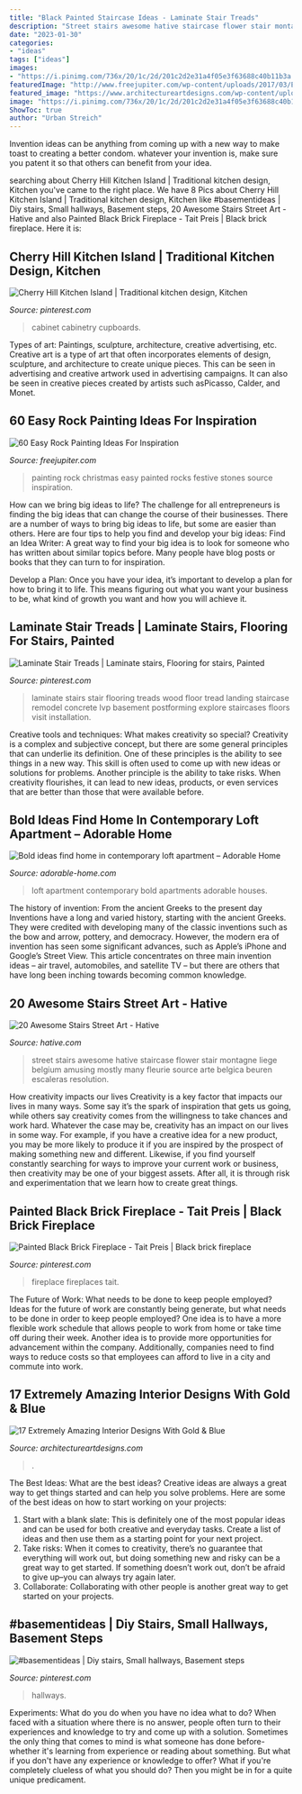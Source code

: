 ```yaml
---
title: "Black Painted Staircase Ideas - Laminate Stair Treads"
description: "Street stairs awesome hative staircase flower stair montagne liege belgium amusing mostly many fleurie source arte belgica beuren escaleras resolution"
date: "2023-01-30"
categories:
- "ideas"
tags: ["ideas"]
images:
- "https://i.pinimg.com/736x/20/1c/2d/201c2d2e31a4f05e3f63688c40b11b3a.jpg"
featuredImage: "http://www.freejupiter.com/wp-content/uploads/2017/03/Easy-Rock-Painting-Ideas-4-1.jpg"
featured_image: "https://www.architectureartdesigns.com/wp-content/uploads/2016/03/3-26.jpg"
image: "https://i.pinimg.com/736x/20/1c/2d/201c2d2e31a4f05e3f63688c40b11b3a.jpg"
ShowToc: true
author: "Urban Streich"
---
```



Invention ideas can be anything from coming up with a new way to make toast to creating a better condom. whatever your invention is, make sure you patent it so that others can benefit from your idea.

	

		
searching about Cherry Hill Kitchen Island | Traditional kitchen design, Kitchen you've came to the right place. We have 8 Pics about Cherry Hill Kitchen Island | Traditional kitchen design, Kitchen like #basementideas | Diy stairs, Small hallways, Basement steps, 20 Awesome Stairs Street Art - Hative and also Painted Black Brick Fireplace - Tait Preis | Black brick fireplace. Here it is:
		
    
## Cherry Hill Kitchen Island | Traditional Kitchen Design, Kitchen

<img loading=lazy src="https://i.pinimg.com/736x/87/b7/cf/87b7cf5dd37e64b01e9a1aa929064317.jpg" onerror="this.onerror=null;this.src='https://tse1.mm.bing.net/th?id=OIP.oWplEnKbxIjVkScgSjyuPwHaKq&amp;pid=15.1';" alt="Cherry Hill Kitchen Island | Traditional kitchen design, Kitchen">

_Source: pinterest.com_

>cabinet cabinetry cupboards. 

	

Types of art: Paintings, sculpture, architecture, creative advertising, etc.
Creative art is a type of art that often incorporates elements of design, sculpture, and architecture to create unique pieces. This can be seen in advertising and creative artwork used in advertising campaigns. It can also be seen in creative pieces created by artists such asPicasso, Calder, and Monet.

    
## 60 Easy Rock Painting Ideas For Inspiration

<img loading=lazy src="http://www.freejupiter.com/wp-content/uploads/2017/03/Easy-Rock-Painting-Ideas-4-1.jpg" onerror="this.onerror=null;this.src='https://tse1.mm.bing.net/th?id=OIP.V85aPSyfYXkfqtX3OSHXGwHaLH&amp;pid=15.1';" alt="60 Easy Rock Painting Ideas For Inspiration">

_Source: freejupiter.com_

>painting rock christmas easy painted rocks festive stones source inspiration. 

	

How can we bring big ideas to life?
The challenge for all entrepreneurs is finding the big ideas that can change the course of their businesses. There are a number of ways to bring big ideas to life, but some are easier than others. Here are four tips to help you find and develop your big ideas:
Find an Idea Writer: A great way to find your big idea is to look for someone who has written about similar topics before. Many people have blog posts or books that they can turn to for inspiration.

Develop a Plan: Once you have your idea, it’s important to develop a plan for how to bring it to life. This means figuring out what you want your business to be, what kind of growth you want and how you will achieve it.

    
## Laminate Stair Treads | Laminate Stairs, Flooring For Stairs, Painted

<img loading=lazy src="https://i.pinimg.com/736x/93/e1/39/93e139388d153c1682bc7b2d2ed76728--laminate-flooring-laminate-stairs-ideas.jpg" onerror="this.onerror=null;this.src='https://tse1.mm.bing.net/th?id=OIP.OEJYd9iT-Pe4qk0zMFQP_wHaJ4&amp;pid=15.1';" alt="Laminate Stair Treads | Laminate stairs, Flooring for stairs, Painted">

_Source: pinterest.com_

>laminate stairs stair flooring treads wood floor tread landing staircase remodel concrete lvp basement postforming explore staircases floors visit installation. 

	

Creative tools and techniques: What makes creativity so special?
Creativity is a complex and subjective concept, but there are some general principles that can underlie its definition. One of these principles is the ability to see things in a new way. This skill is often used to come up with new ideas or solutions for problems. Another principle is the ability to take risks. When creativity flourishes, it can lead to new ideas, products, or even services that are better than those that were available before.

    
## Bold Ideas Find Home In Contemporary Loft Apartment – Adorable Home

<img loading=lazy src="https://adorable-home.com/wp-content/gallery/bold-ideas-find-home-in-contemporary-loft-apartment-sofia/contemporary-loft-apartment-3.jpg" onerror="this.onerror=null;this.src='https://tse2.mm.bing.net/th?id=OIP.GPuHx796BRxa5s8vGGNUtgHaLH&amp;pid=15.1';" alt="Bold ideas find home in contemporary loft apartment – Adorable Home">

_Source: adorable-home.com_

>loft apartment contemporary bold apartments adorable houses. 

	

The history of invention: From the ancient Greeks to the present day
Inventions have a long and varied history, starting with the ancient Greeks. They were credited with developing many of the classic inventions such as the bow and arrow, pottery, and democracy. However, the modern era of invention has seen some significant advances, such as Apple’s iPhone and Google’s Street View. This article concentrates on three main invention ideas – air travel, automobiles, and satellite TV – but there are others that have long been inching towards becoming common knowledge.

    
## 20 Awesome Stairs Street Art - Hative

<img loading=lazy src="https://hative.com/wp-content/uploads/2014/11/stairs-street-art/4-stairs-street-art.jpg" onerror="this.onerror=null;this.src='https://tse3.mm.bing.net/th?id=OIP.CvUy4R7R1VUhzNhZ2SUjuQHaLQ&amp;pid=15.1';" alt="20 Awesome Stairs Street Art - Hative">

_Source: hative.com_

>street stairs awesome hative staircase flower stair montagne liege belgium amusing mostly many fleurie source arte belgica beuren escaleras resolution. 

	

How creativity impacts our lives
Creativity is a key factor that impacts our lives in many ways. Some say it’s the spark of inspiration that gets us going, while others say creativity comes from the willingness to take chances and work hard. Whatever the case may be, creativity has an impact on our lives in some way. 
For example, if you have a creative idea for a new product, you may be more likely to produce it if you are inspired by the prospect of making something new and different. Likewise, if you find yourself constantly searching for ways to improve your current work or business, then creativity may be one of your biggest assets. After all, it is through risk and experimentation that we learn how to create great things.

    
## Painted Black Brick Fireplace - Tait Preis | Black Brick Fireplace

<img loading=lazy src="https://i.pinimg.com/736x/20/1c/2d/201c2d2e31a4f05e3f63688c40b11b3a.jpg" onerror="this.onerror=null;this.src='https://tse4.mm.bing.net/th?id=OIP.aYH1N8Ffn44CPmJnFhL3aAHaJ4&amp;pid=15.1';" alt="Painted Black Brick Fireplace - Tait Preis | Black brick fireplace">

_Source: pinterest.com_

>fireplace fireplaces tait. 

	

The Future of Work: What needs to be done to keep people employed?
Ideas for the future of work are constantly being generate, but what needs to be done in order to keep people employed? One idea is to have a more flexible work schedule that allows people to work from home or take time off during their week. Another idea is to provide more opportunities for advancement within the company. Additionally, companies need to find ways to reduce costs so that employees can afford to live in a city and commute into work.

    
## 17 Extremely Amazing Interior Designs With Gold &amp; Blue

<img loading=lazy src="https://www.architectureartdesigns.com/wp-content/uploads/2016/03/3-26.jpg" onerror="this.onerror=null;this.src='https://tse4.mm.bing.net/th?id=OIP.ZjoxLH9VFjr3UOmJdGyUiQDWEs&amp;pid=15.1';" alt="17 Extremely Amazing Interior Designs With Gold &amp; Blue">

_Source: architectureartdesigns.com_

>. 

	

The Best Ideas: What are the best ideas?
Creative ideas are always a great way to get things started and can help you solve problems. Here are some of the best ideas on how to start working on your projects: 
1. Start with a blank slate: This is definitely one of the most popular ideas and can be used for both creative and everyday tasks. Create a list of ideas and then use them as a starting point for your next project. 
2. Take risks: When it comes to creativity, there’s no guarantee that everything will work out, but doing something new and risky can be a great way to get started. If something doesn’t work out, don’t be afraid to give up–you can always try again later. 
3. Collaborate: Collaborating with other people is another great way to get started on your projects.

    
## #basementideas | Diy Stairs, Small Hallways, Basement Steps

<img loading=lazy src="https://i.pinimg.com/736x/7a/04/bd/7a04bdf44815d29b47f0d65348bb108c.jpg" onerror="this.onerror=null;this.src='https://tse1.mm.bing.net/th?id=OIP.CIjAd4p1KGRCaTivdKhivwHaJ3&amp;pid=15.1';" alt="#basementideas | Diy stairs, Small hallways, Basement steps">

_Source: pinterest.com_

>hallways. 

	

Experiments: What do you do when you have no idea what to do?
When faced with a situation where there is no answer, people often turn to their experiences and knowledge to try and come up with a solution. Sometimes the only thing that comes to mind is what someone has done before- whether it's learning from experience or reading about something. But what if you don't have any experience or knowledge to offer? What if you're completely clueless of what you should do? Then you might be in for a quite unique predicament.


